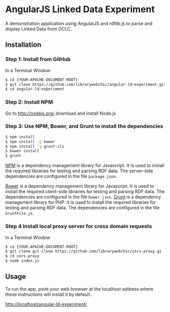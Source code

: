 # AngularJS Linked Data Experiment

A demonstration application using AngularJS and rdflib.js to parse and display Linked Data from OCLC. 

## Installation

### Step 1: Install from GitHub

In a Terminal Window

```bash
$ cd {YOUR-APACHE-DOCUMENT-ROOT}
$ git clone https://github.com/librarywebchic/angular-ld-experiment.git
$ cd angular-ld-experiment
```

### Step 2: Install NPM
Go to http://nodejs.org/ download and install Node.js

### Step 3: Use NPM, Bower, and Grunt to install the dependencies


```bash
$ npm install
$ npm install -g bower
$ npm install -g grunt-cli
$ bower install
$ grunt

```

[NPM](https://www.npmjs.com/) is a dependency management library for Javascript. It is used to install the required libraries for testing and parsing RDF data. The server-side dependencies are configured in the file `package.json`.

[Bower](http://bower.io/) is a dependency management library for Javascript. It is used to install the required client-side libraries for testing and parsing RDF data. The dependencies are configured in the file `bower.json`.
[Grunt](https://getcomposer.org/doc/00-intro.md) is a dependency management library for PHP. It is used to install the required libraries for testing and parsing RDF data. The dependencies are configured in the file `GruntFile.js`.

### Step 4 Install local proxy server for cross domain requests
In a Terminal Window

```bash
$ cd {YOUR-APACHE-DOCUMENT-ROOT}
$ git clone git clone https://github.com/librarywebchic/cors-proxy.gi
$ cd cors-proxy
$ node index.js
```
## Usage

To run the app, point your web browser at the localhost address where these instructions will install it by default. 

[http://localhost/angular-ld-experiment/](http://localhost/angular-ld-experiment/)